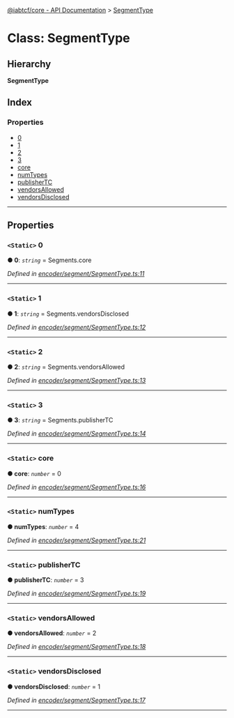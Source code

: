 [@iabtcf/core - API Documentation](../README.md) > [SegmentType](../classes/segmenttype.md)

# Class: SegmentType

## Hierarchy

**SegmentType**

## Index

### Properties

* [0](segmenttype.md#0)
* [1](segmenttype.md#1)
* [2](segmenttype.md#2)
* [3](segmenttype.md#3)
* [core](segmenttype.md#core)
* [numTypes](segmenttype.md#numtypes)
* [publisherTC](segmenttype.md#publishertc)
* [vendorsAllowed](segmenttype.md#vendorsallowed)
* [vendorsDisclosed](segmenttype.md#vendorsdisclosed)

---

## Properties

<a id="0"></a>

### `<Static>` 0

**● 0**: *`string`* =  Segments.core

*Defined in [encoder/segment/SegmentType.ts:11](https://github.com/chrispaterson/iabtcf/blob/aa3fc72/modules/core/src/encoder/segment/SegmentType.ts#L11)*

___
<a id="1"></a>

### `<Static>` 1

**● 1**: *`string`* =  Segments.vendorsDisclosed

*Defined in [encoder/segment/SegmentType.ts:12](https://github.com/chrispaterson/iabtcf/blob/aa3fc72/modules/core/src/encoder/segment/SegmentType.ts#L12)*

___
<a id="2"></a>

### `<Static>` 2

**● 2**: *`string`* =  Segments.vendorsAllowed

*Defined in [encoder/segment/SegmentType.ts:13](https://github.com/chrispaterson/iabtcf/blob/aa3fc72/modules/core/src/encoder/segment/SegmentType.ts#L13)*

___
<a id="3"></a>

### `<Static>` 3

**● 3**: *`string`* =  Segments.publisherTC

*Defined in [encoder/segment/SegmentType.ts:14](https://github.com/chrispaterson/iabtcf/blob/aa3fc72/modules/core/src/encoder/segment/SegmentType.ts#L14)*

___
<a id="core"></a>

### `<Static>` core

**● core**: *`number`* = 0

*Defined in [encoder/segment/SegmentType.ts:16](https://github.com/chrispaterson/iabtcf/blob/aa3fc72/modules/core/src/encoder/segment/SegmentType.ts#L16)*

___
<a id="numtypes"></a>

### `<Static>` numTypes

**● numTypes**: *`number`* = 4

*Defined in [encoder/segment/SegmentType.ts:21](https://github.com/chrispaterson/iabtcf/blob/aa3fc72/modules/core/src/encoder/segment/SegmentType.ts#L21)*

___
<a id="publishertc"></a>

### `<Static>` publisherTC

**● publisherTC**: *`number`* = 3

*Defined in [encoder/segment/SegmentType.ts:19](https://github.com/chrispaterson/iabtcf/blob/aa3fc72/modules/core/src/encoder/segment/SegmentType.ts#L19)*

___
<a id="vendorsallowed"></a>

### `<Static>` vendorsAllowed

**● vendorsAllowed**: *`number`* = 2

*Defined in [encoder/segment/SegmentType.ts:18](https://github.com/chrispaterson/iabtcf/blob/aa3fc72/modules/core/src/encoder/segment/SegmentType.ts#L18)*

___
<a id="vendorsdisclosed"></a>

### `<Static>` vendorsDisclosed

**● vendorsDisclosed**: *`number`* = 1

*Defined in [encoder/segment/SegmentType.ts:17](https://github.com/chrispaterson/iabtcf/blob/aa3fc72/modules/core/src/encoder/segment/SegmentType.ts#L17)*

___

